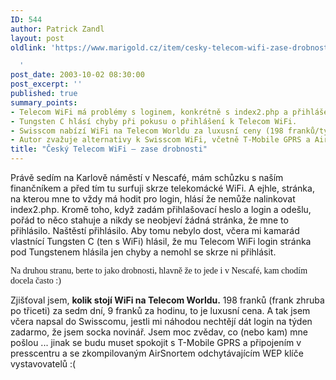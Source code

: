 ```yaml
---
ID: 544
author: Patrick Zandl
layout: post
oldlink: 'https://www.marigold.cz/item/cesky-telecom-wifi-zase-drobnosti

  '
post_date: 2003-10-02 08:30:00
post_excerpt: ''
published: true
summary_points:
- Telecom WiFi má problémy s loginem, konkrétně s index2.php a přihlášením.
- Tungsten C hlásí chyby při pokusu o přihlášení k Telecom WiFi.
- Swisscom nabízí WiFi na Telecom Worldu za luxusní ceny (198 franků/týden).
- Autor zvažuje alternativy k Swisscom WiFi, včetně T-Mobile GPRS a AirSnortu.
title: "Český Telecom WiFi – zase drobnosti"
---
```


<p>
Právě sedím na Karlově náměstí v Nescafé, mám schůzku s naším finančníkem a před tím tu surfuji skrze telekomácké WiFi. A ejhle, stránka, na kterou mne to vždy má hodit pro login, hlásí že nemůže nalinkovat index2.php. Kromě toho, když zadám přihlašovací heslo a login a odešlu, pořád to něco stahuje a nikdy se neobjeví žádná stránka, že mne to přihlásilo. Naštěstí přihlásilo. Aby tomu nebylo dost, včera mi kamarád vlastnící Tungsten C (ten s WiFi) hlásil, že mu Telecom WiFi login stránka pod Tungstenem hlásila jen chyby a nemohl se skrze ni přihlásit. </p>

<p>
<FONT face=Times>Na druhou stranu, berte to jako drobnosti, hlavně že to jede i v Nescafé, kam chodím docela často :)</FONT></p>

<p>
Zjišťoval jsem, <STRONG>kolik stojí WiFi na Telecom Worldu.</STRONG> 198 franků (frank zhruba po třiceti) za sedm dní, 9 franků za hodinu, to je luxusní cena. A tak jsem včera napsal do Swisscomu, jestli mi náhodou nechtějí dát login na týden zadarmo, že jsem socka novinář. Jsem moc zvědav, co (nebo kam) mne pošlou ... jinak se budu muset spokojit s T-Mobile GPRS a připojením v presscentru a se zkompilovaným AirSnortem odchytávajícím WEP klíče vystavovatelů :(</p>